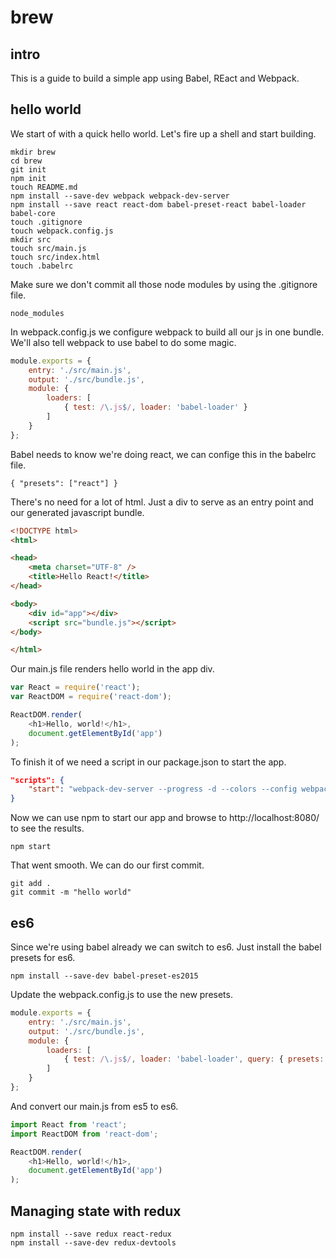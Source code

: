 # brew

## intro

This is a guide to build a simple app using Babel, REact and Webpack.

## hello world

We start of with a quick hello world.
Let's fire up a shell and start building.

```shell
mkdir brew
cd brew
git init
npm init
touch README.md
npm install --save-dev webpack webpack-dev-server
npm install --save react react-dom babel-preset-react babel-loader babel-core
touch .gitignore
touch webpack.config.js
mkdir src
touch src/main.js
touch src/index.html
touch .babelrc
```

Make sure we don't commit all those node modules by using the .gitignore file.

```
node_modules
```

In webpack.config.js we configure webpack to build all our js in one bundle.
We'll also tell webpack to use babel to do some magic.

```js
module.exports = {
    entry: './src/main.js',
    output: './src/bundle.js',
    module: {
        loaders: [
            { test: /\.js$/, loader: 'babel-loader' }
        ]
    }
};
```

Babel needs to know we're doing react, we can confige this in the babelrc file.

```
{ "presets": ["react"] }
```

There's no need for a lot of html.
Just a div to serve as an entry point and our generated javascript bundle.

```html
<!DOCTYPE html>
<html>

<head>
    <meta charset="UTF-8" />
    <title>Hello React!</title>
</head>

<body>
    <div id="app"></div>
    <script src="bundle.js"></script>
</body>

</html>
```

Our main.js file renders hello world in the app div.

```js
var React = require('react');
var ReactDOM = require('react-dom');

ReactDOM.render(
    <h1>Hello, world!</h1>,
    document.getElementById('app')
);
```

To finish it of we need a script in our package.json to start the app.

```json
"scripts": {
    "start": "webpack-dev-server --progress -d --colors --config webpack.config.js --content-base src/"
}
```

Now we can use npm to start our app and browse to http://localhost:8080/ to see the results.

```shell
npm start
```

That went smooth. We can do our first commit.

```shell
git add .
git commit -m "hello world"
```

## es6

Since we're using babel already we can switch to es6.
Just install the babel presets for es6.

```shell
npm install --save-dev babel-preset-es2015
```

Update the webpack.config.js to use the new presets.

```js
module.exports = {
    entry: './src/main.js',
    output: './src/bundle.js',
    module: {
        loaders: [
            { test: /\.js$/, loader: 'babel-loader', query: { presets: ['es2015', 'react'] } }
        ]
    }
};
```

And convert our main.js from es5 to es6.

```js
import React from 'react';
import ReactDOM from 'react-dom';

ReactDOM.render(
    <h1>Hello, world!</h1>,
    document.getElementById('app')
);
``` 

## Managing state with redux

```shell
npm install --save redux react-redux
npm install --save-dev redux-devtools
```